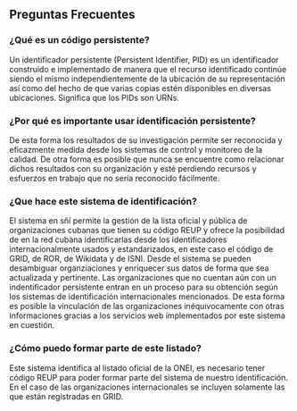 ## Preguntas Frecuentes

### ¿Qué es un código persistente?
Un identificador persistente (Persistent Identifier, PID) es un identificador construido e implementado de manera que el recurso identificado continúe siendo el mismo independientemente de la ubicación de su representación así como del hecho de que varias copias estén disponibles en diversas ubicaciones. Significa que los PIDs son URNs. 


### ¿Por qué es importante usar identificación persistente?
De esta forma los resultados de su investigación permite ser reconocida y eficazmente medida desde los sistemas de control y monitoreo de la calidad. De otra forma es posible que nunca se encuentre como relacionar dichos resultados con su organización y esté perdiendo recursos y esfuerzos en trabajo que no sería reconocido fácilmente.


### ¿Que hace este sistema de identificación?
El sistema en sñí permite la gestión de la lista oficial y pública de organizaciones cubanas que tienen su código REUP y ofrece la posibilidad de en la red cubana identificarlas desde los identificadores internacionalmente usados y estandarizados, en este caso el código de GRID, de ROR, de Wikidata y de ISNI. 
Desde el sistema se pueden desambiguar organziaciones y enriquecer sus datos de forma que sea actualizada y pertinente. 
Las organizaciones que no cuentan aún con un indentificador persistente entran en un proceso para su obtención según los sistemas de identificación internacionales mencionados.
De esta forma es posible la vinculación de las organizaciones inéquivocamente con otras informaciones gracias a los servicios web implementados por este sistema en cuestión.


### ¿Cómo puedo formar parte de este listado?
Este sistema identifica al listado oficial de la ONEI, es necesario tener código REUP para poder formar parte del sistema de nuestro identificación.
En el caso de las organizaciones internacionales se incluyen solamente las que están registradas en GRID.

